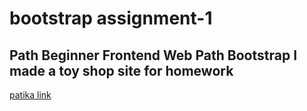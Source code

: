 # bootstrap assignment-1

## Path Beginner Frontend Web Path Bootstrap I made a toy shop site for homework

[patika link](https://app.patika.dev/sewalcolak)
